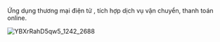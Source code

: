 
Ứng dụng thương mại điện tử , tích hợp dịch vụ vận chuyển, thanh toán online. 

![YBXrRahD5qw5_1242_2688](https://github.com/user-attachments/assets/8246b86f-8cd0-4f3f-9e9e-7ee0e7a8c750)
